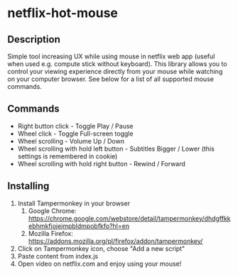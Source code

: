 # netflix-hot-mouse

## Description

Simple tool increasing UX while using mouse in netflix web app (useful when used e.g. compute stick without keyboard). This library allows you to control your viewing experience directly from your mouse while watching on your computer browser. See below for a list of all supported mouse commands.

## Commands

* Right button click - Toggle Play / Pause
* Wheel click - Toggle Full-screen toggle
* Wheel scrolling - Volume Up / Down 
* Wheel scrolling with hold left button -  Subtitles Bigger / Lower (this settings is remembered in cookie)
* Wheel scrolling with hold right button -  Rewind / Forward


## Installing

1. Install Tampermonkey in your browser
   1. Google Chrome: https://chrome.google.com/webstore/detail/tampermonkey/dhdgffkkebhmkfjojejmpbldmpobfkfo?hl=en
   1. Mozilla Firefox: https://addons.mozilla.org/pl/firefox/addon/tampermonkey/
1. Click on Tampermonkey icon, choose "Add a new script"
1. Paste content from index.js
1. Open video on netflix.com and enjoy using your mouse!
